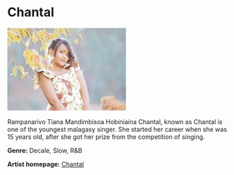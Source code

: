 # Chantal


![Chantal](chantal.jpg)

Rampanarivo Tiana Mandimbisoa Hobiniaina Chantal, known as Chantal is one of the youngest malagasy singer. She started her career when she was 15 years old, after she got her prize from the competition of singing.

**Genre:** Decale, Slow, R&B

**Artist homepage:** [Chantal](https://web.facebook.com/Chantal-gasy-101129568073081/)
